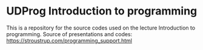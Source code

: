 # UDProg Introduction to programming
This is a repository for the source codes used on the lecture Introduction to programming.
Source of presentations and codes: https://stroustrup.com/programming_support.html
